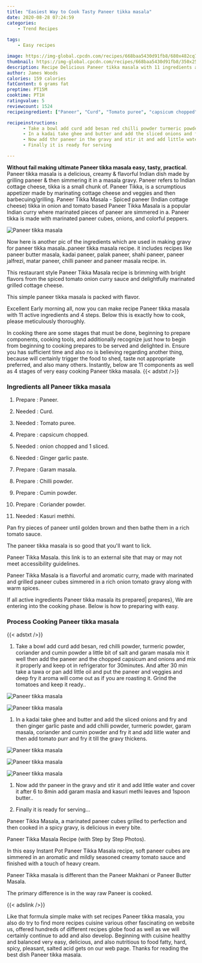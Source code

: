 ```yaml
---
title: "Easiest Way to Cook Tasty Paneer tikka masala"
date: 2020-08-28 07:24:59
categories:
    - Trend Recipes
    
tags:
    - Easy recipes

image: https://img-global.cpcdn.com/recipes/668baa5430d91fb8/680x482cq70/paneer-tikka-masala-recipe-main-photo.jpg
thumbnail: https://img-global.cpcdn.com/recipes/668baa5430d91fb8/350x250cq70/paneer-tikka-masala-recipe-main-photo.jpg
description: Recipe Delicious Paneer tikka masala with 11 ingredients and 4 stages of easy cooking.
author: James Woods
calories: 159 calories
fatContent: 6 grams fat
preptime: PT15M
cooktime: PT1H
ratingvalue: 5
reviewcount: 1524
recipeingredient: ["Paneer", "Curd", "Tomato puree", "capsicum chopped", "onion chopped and 1 sliced", "Ginger garlic paste", "Garam masala", "Chilli powder", "Cumin powder", "Coriander powder", "Kasuri methhi"]

recipeinstructions: 
      - Take a bowl add curd add besan red chilli powder turmeric powder coriander and cumin powder a little bit of salt and garam masala mix it well then add the paneer and the chopped capsicum and onions and mix it properly and keep ot in refrigerator for 30minutes And after 30 min take a tawa or pan add little oil and put the paneer and veggies and deep fry it aroma will come out as if you are roasting it Grind the tomatoes and keep it ready 
      - In a kadai take ghee and butter and add the sliced onions and fry and then ginger garlic paste and add chilli powder turmeric powder garam masala coriander and cumin powder and fry it and add liitle water and then add tomato purr and fry it till the gravy thickens 
      - Now add thr paneer in the gravy and stir it and add little water and cover it after 6 to 8min add garam masla and kasuri methi leaves and 1spoon butter 
      - Finally it is ready for serving

---
```




**Without fail making ultimate Paneer tikka masala easy, tasty, practical**. Paneer tikka masala is a delicious, creamy &amp; flavorful Indian dish made by grilling paneer &amp; then simmering it in a masala gravy. Paneer refers to Indian cottage cheese, tikka is a small chunk of. Paneer Tikka, is a scrumptious appetizer made by marinating cottage cheese and veggies and then barbecuing/grilling. Paneer Tikka Masala - Spiced paneer (Indian cottage cheese) tikka in onion and tomato based Paneer Tikka Masala is a popular Indian curry where marinated pieces of paneer are simmered in a. Paneer tikka is made with marinated paneer cubes, onions, and colorful peppers.


![Paneer tikka masala](https://img-global.cpcdn.com/recipes/668baa5430d91fb8/680x482cq70/paneer-tikka-masala-recipe-main-photo.jpg "Paneer tikka masala")



Now here is another pic of the ingredients which are used in making gravy for paneer tikka masala..paneer tikka masala recipe. it includes recipes like paneer butter masala, kadai paneer, palak paneer, shahi paneer, paneer jalfrezi, matar paneer, chilli paneer and paneer masala recipe. in.

This restaurant style Paneer Tikka Masala recipe is brimming with bright flavors from the spiced tomato onion curry sauce and delightfully marinated grilled cottage cheese.

This simple paneer tikka masala is packed with flavor.


Excellent Early morning all, now you can make recipe Paneer tikka masala with 11 active ingredients and 4 steps. Below this is exactly how to cook, please meticulously thoroughly.

In cooking there are some stages that must be done, beginning to prepare components, cooking tools, and additionally recognize just how to begin from beginning to cooking prepares to be served and delighted in. Ensure you has sufficient time and also no is believing regarding another thing, because will certainly trigger the food to shed, taste not appropriate preferred, and also many others. Instantly, below are 11 components as well as 4 stages of very easy cooking Paneer tikka masala.
{{< adstxt />}}

### Ingredients all Paneer tikka masala


1. Prepare  : Paneer.

1. Needed  : Curd.

1. Needed  : Tomato puree.

1. Prepare  : capsicum chopped.

1. Needed  : onion chopped and 1 sliced.

1. Needed  : Ginger garlic paste.

1. Prepare  : Garam masala.

1. Prepare  : Chilli powder.

1. Prepare  : Cumin powder.

1. Prepare  : Coriander powder.

1. Needed  : Kasuri methhi.


Pan fry pieces of paneer until golden brown and then bathe them in a rich tomato sauce.

The paneer tikka masala is so good that you&#39;ll want to lick.

Paneer Tikka Masala. this link is to an external site that may or may not meet accessibility guidelines.

Paneer Tikka Masala is a flavorful and aromatic curry, made with marinated and grilled paneer cubes simmered in a rich onion tomato gravy along with warm spices.


If all active ingredients Paneer tikka masala its prepared| prepares}, We are entering into the cooking phase. Below is how to preparing with easy.

### Process Cooking Paneer tikka masala

{{< adstxt />}}


1. Take a bowl add curd add besan, red chilli powder, turmeric powder, coriander and cumin powder a little bit of salt and garam masala mix it well then add the paneer and the chopped capsicum and onions and mix it properly and keep ot in refrigerator for 30minutes. And after 30 min take a tawa or pan add little oil and put the paneer and veggies and deep fry it aroma will come out as if you are roasting it. Grind the tomatoes and keep it ready..



![Paneer tikka masala](https://img-global.cpcdn.com/steps/a316b197952dce5d/160x128cq70/paneer-tikka-masala-recipe-step-1-photo.jpg" "Paneer tikka masala")

![Paneer tikka masala](https://img-global.cpcdn.com/steps/4d8d11060f0cebf3/160x128cq70/paneer-tikka-masala-recipe-step-1-photo.jpg" "Paneer tikka masala")



1. In a kadai take ghee and butter and add the sliced onions and fry and then ginger garlic paste and add chilli powder, turmeric powder, garam masala, coriander and cumin powder and fry it and add liitle water and then add tomato purr and fry it till the gravy thickens.



![Paneer tikka masala](https://img-global.cpcdn.com/steps/6cd60faf615cdbf3/160x128cq70/paneer-tikka-masala-recipe-step-2-photo.jpg" "Paneer tikka masala")

![Paneer tikka masala](https://img-global.cpcdn.com/steps/2362d05e5190b1a6/160x128cq70/paneer-tikka-masala-recipe-step-2-photo.jpg" "Paneer tikka masala")

![Paneer tikka masala](https://img-global.cpcdn.com/steps/251d1c09c93713fa/160x128cq70/paneer-tikka-masala-recipe-step-2-photo.jpg" "Paneer tikka masala")



1. Now add thr paneer in the gravy and stir it and add little water and cover it after 6 to 8min add garam masla and kasuri methi leaves and 1spoon butter..



1. Finally it is ready for serving...




Paneer Tikka Masala, a marinated paneer cubes grilled to perfection and then cooked in a spicy gravy, is delicious in every bite.

Paneer Tikka Masala Recipe (with Step by Step Photos).

In this easy Instant Pot Paneer Tikka Masala recipe, soft paneer cubes are simmered in an aromatic and mildly seasoned creamy tomato sauce and finished with a touch of heavy cream.

Paneer Tikka masala is different than the Paneer Makhani or Paneer Butter Masala.

The primary difference is in the way raw Paneer is cooked.


{{< adslink />}}

Like that formula simple make with set recipes Paneer tikka masala, you also do try to find more recipes cuisine various other fascinating on website us, offered hundreds of different recipes globe food as well as we will certainly continue to add and also develop. Beginning with cuisine healthy and balanced very easy, delicious, and also nutritious to food fatty, hard, spicy, pleasant, salted acid gets on our web page. Thanks for reading the best dish Paneer tikka masala.
